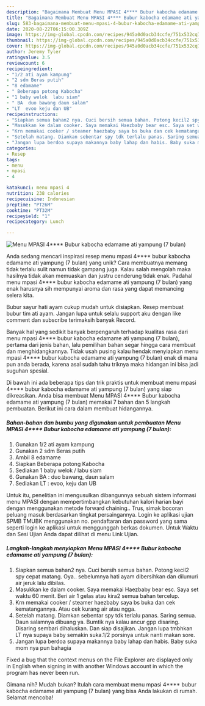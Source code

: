 ```yaml
---
description: "Bagaimana Membuat Menu MPASI 4**** Bubur kabocha edamame ati yampung (7 bulan) Anti Gagal"
title: "Bagaimana Membuat Menu MPASI 4**** Bubur kabocha edamame ati yampung (7 bulan) Anti Gagal"
slug: 583-bagaimana-membuat-menu-mpasi-4-bubur-kabocha-edamame-ati-yampung-7-bulan-anti-gagal
date: 2020-08-22T06:15:00.309Z
image: https://img-global.cpcdn.com/recipes/945a0d0acb34ccfe/751x532cq70/menu-mpasi-4-bubur-kabocha-edamame-ati-yampung-7-bulan-foto-resep-utama.jpg
thumbnail: https://img-global.cpcdn.com/recipes/945a0d0acb34ccfe/751x532cq70/menu-mpasi-4-bubur-kabocha-edamame-ati-yampung-7-bulan-foto-resep-utama.jpg
cover: https://img-global.cpcdn.com/recipes/945a0d0acb34ccfe/751x532cq70/menu-mpasi-4-bubur-kabocha-edamame-ati-yampung-7-bulan-foto-resep-utama.jpg
author: Jeremy Tyler
ratingvalue: 3.5
reviewcount: 6
recipeingredient:
- "1/2 ati ayam kampung"
- "2 sdm Beras putih"
- "8 edamame"
- " Beberapa potong Kabocha"
- "1 baby welok  labu siam"
- " BA  duo bawang daun salam"
- "LT  evoo keju dan UB"
recipeinstructions:
- "Siapkan semua bahan2 nya. Cuci bersih semua bahan. Potong kecil2 spy cepat matang. Oya.. sebelumnya hati ayam dibersihkan dan dilumuri air jeruk lalu dibilas."
- "Masukkan ke dalam cooker. Saya memakai Haezbaby bear esc. Saya set waktu 60 menit. Beri air 1 gelas atau kira2 semua bahan tercelup."
- "Krn memakai cooker / steamer haezbaby saya bs buka dan cek kematangannya. Atau cek kurang air atau ngga."
- "Setelah matang. Diamkan sebentar spy tdk terlalu panas. Saring semua. Daun salamnya dibuang ya. Bumtik nya kalau ancur gpp disaring. Disaring sembari dihaluskan. Dan siap disajikan. Jangan lupa tmbhkan LT nya supaya baby semakin suka.1/2 porsinya untuk nanti makan sore."
- "Jangan lupa berdoa supaya makannya baby lahap dan habis. Baby suka mom nya pun bahagia"
categories:
- Resep
tags:
- menu
- mpasi
- 4

katakunci: menu mpasi 4 
nutrition: 238 calories
recipecuisine: Indonesian
preptime: "PT26M"
cooktime: "PT32M"
recipeyield: "1"
recipecategory: Lunch

---
```



![Menu MPASI 4**** Bubur kabocha edamame ati yampung (7 bulan)](https://img-global.cpcdn.com/recipes/945a0d0acb34ccfe/751x532cq70/menu-mpasi-4-bubur-kabocha-edamame-ati-yampung-7-bulan-foto-resep-utama.jpg)

Anda sedang mencari inspirasi resep menu mpasi 4**** bubur kabocha edamame ati yampung (7 bulan) yang unik? Cara membuatnya memang tidak terlalu sulit namun tidak gampang juga. Kalau salah mengolah maka hasilnya tidak akan memuaskan dan justru cenderung tidak enak. Padahal menu mpasi 4**** bubur kabocha edamame ati yampung (7 bulan) yang enak harusnya sih mempunyai aroma dan rasa yang dapat memancing selera kita.

Bubur sayur hati ayam cukup mudah untuk disiapkan. Resep membuat bubur tim ati ayam. Jangan lupa untuk selalu support aku dengan like comment dan subscribe terimaksih banyak Record.

Banyak hal yang sedikit banyak berpengaruh terhadap kualitas rasa dari menu mpasi 4**** bubur kabocha edamame ati yampung (7 bulan), pertama dari jenis bahan, lalu pemilihan bahan segar hingga cara membuat dan menghidangkannya. Tidak usah pusing kalau hendak menyiapkan menu mpasi 4**** bubur kabocha edamame ati yampung (7 bulan) enak di mana pun anda berada, karena asal sudah tahu triknya maka hidangan ini bisa jadi suguhan spesial.


Di bawah ini ada beberapa tips dan trik praktis untuk membuat menu mpasi 4**** bubur kabocha edamame ati yampung (7 bulan) yang siap dikreasikan. Anda bisa membuat Menu MPASI 4**** Bubur kabocha edamame ati yampung (7 bulan) memakai 7 bahan dan 5 langkah pembuatan. Berikut ini cara dalam membuat hidangannya.

<!--inarticleads1-->

##### Bahan-bahan dan bumbu yang digunakan untuk pembuatan Menu MPASI 4**** Bubur kabocha edamame ati yampung (7 bulan):

1. Gunakan 1/2 ati ayam kampung
1. Gunakan 2 sdm Beras putih
1. Ambil 8 edamame
1. Siapkan  Beberapa potong Kabocha
1. Sediakan 1 baby welok / labu siam
1. Gunakan  BA : duo bawang, daun salam
1. Sediakan LT : evoo, keju dan UB


Untuk itu, penelitian ini mengusulkan dibangunnya sebuah sistem informasi menu MPASI dengan mempertimbangkan kebutuhan kalori harian bayi dengan menggunakan metode forward chaining.. Trus, simak bocoran peluang masuk berdasarkan tingkat persaingannya. Login ke aplikasi ujian SPMB TMUBK menggunakan no. pendaftaran dan password yang sama seperti login ke aplikasi untuk menggunggah berkas dokumen. Untuk Waktu dan Sesi Ujian Anda dapat dilihat di menu Link Ujian. 

<!--inarticleads2-->

##### Langkah-langkah menyiapkan Menu MPASI 4**** Bubur kabocha edamame ati yampung (7 bulan):

1. Siapkan semua bahan2 nya. Cuci bersih semua bahan. Potong kecil2 spy cepat matang. Oya.. sebelumnya hati ayam dibersihkan dan dilumuri air jeruk lalu dibilas.
1. Masukkan ke dalam cooker. Saya memakai Haezbaby bear esc. Saya set waktu 60 menit. Beri air 1 gelas atau kira2 semua bahan tercelup.
1. Krn memakai cooker / steamer haezbaby saya bs buka dan cek kematangannya. Atau cek kurang air atau ngga.
1. Setelah matang. Diamkan sebentar spy tdk terlalu panas. Saring semua. Daun salamnya dibuang ya. Bumtik nya kalau ancur gpp disaring. Disaring sembari dihaluskan. Dan siap disajikan. Jangan lupa tmbhkan LT nya supaya baby semakin suka.1/2 porsinya untuk nanti makan sore.
1. Jangan lupa berdoa supaya makannya baby lahap dan habis. Baby suka mom nya pun bahagia


Fixed a bug that the context menus on the File Explorer are displayed only in English when signing in with another Windows account in which the program has never been run. 

Gimana nih? Mudah bukan? Itulah cara membuat menu mpasi 4**** bubur kabocha edamame ati yampung (7 bulan) yang bisa Anda lakukan di rumah. Selamat mencoba!
